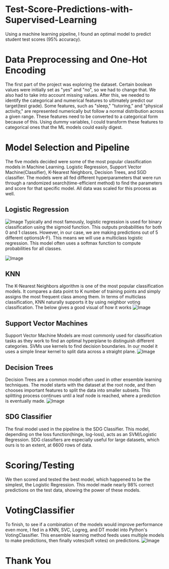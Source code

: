 # Test-Score-Predictions-with-Supervised-Learning
Using a machine learning pipeline, I found an optimal model to predict student test scores (95% accuracy).

# Data Preprocessing and One-Hot Encoding
The first part of the project was exploring the dataset. Certain boolean values were initially set as "yes" and "no", so we had to change that. We also had to take into account missing values. After this, we needed to identify the categorical and numerical features to ultimately predict our target(test grade). Some features, such as "sleep," "tutoring," and "physical activity," are represented numerically but follow a normal distribution across a given range. These features need to be converted to a categorical form because of this. Using dummy variables, I could transform these features to categorical ones that the ML models could easily digest. 

# Model Selection and Pipeline
The five models decided were some of the most popular classification models in Machine Learning. Logistic Regression, Support Vector Machine(Classifier), K-Nearest Neighbors, Decision Trees, and SGD classifier.
The models were all fed different hyperparameters that were run through a randomized search(time-efficient method) to find the parameters and score for that specific model. All data was scaled for this process as well.

## Logistic Regression
![Image](https://github.com/user-attachments/assets/bf6e7a96-1bff-460e-bedd-f01117b0faa3)
Typically and most famously, logistic regression is used for binary classification using the sigmoid function. This outputs probabilities for both 0 and 1 classes. However, in our case, we are making predictions out of 5 different options(A-F). This means we will use a multiclass logistic regression. This model often uses a softmax function to compute probabilities for all classes.


![Image](https://github.com/user-attachments/assets/425aef39-2a0f-4603-8b33-496b3fa3f6df)




## KNN
The K-Nearest Neighbors algorithm is one of the most popular classification models. It compares a data point to K number of training points and simply assigns the most frequent class among them. In terms of multiclass classification, KNN naturally supports it by using neighbor voting classification. The below gives a good visual of how it works
![Image](https://github.com/user-attachments/assets/46b5ae5a-bca4-48e2-ab03-f2c133da1764)


## Support Vector Machines
Support Vector Machine Models are most commonly used for classification tasks as they work to find an optimal hyperplane to distinguish different categories. SVMs use kernels to find decision boundaries. In our model it uses a simple linear kernel to split data across a straight plane.
![Image](https://github.com/user-attachments/assets/f94e0ea1-76ac-445b-a0f1-bab09ef51ea7)


## Decision Trees
Decision Trees are a common model often used in other ensemble learning techniques. The model starts with the dataset at the root node, and then chooses important features to split the data into smaller subsets. This splitting process continues until a leaf node is reached, where a prediction is eventually made.
![Image](https://github.com/user-attachments/assets/02cc7e89-8e65-4a44-a978-67601a24560d)


## SDG Classifier
The final model used in the pipeline is the SDG Classifier. This model, depending on the loss function(hinge, log-loss), acts as an SVM/Logistic Regression. SDG classifiers are especially useful for large datasets, which ours is to an extent, at 6600 rows of data.

# Scoring/Testing
We then scored and tested the best model, which happened to be the simplest, the Logistic Regression. This model made nearly 98% correct predictions on the test data, showing the power of these models.

# VotingClassifier
To finish, to see if a combination of the models would improve performance even more, I fed in a KNN, SVC, Logreg, and DT model into Python's VotingClassifier. This ensemble learning method feeds uses multiple models to make predictions, then finally votes(soft votes) on predictions. 
![Image](https://github.com/user-attachments/assets/51a6b2e8-ef14-40ac-891b-af4d40b1c23b)

# Thank You

